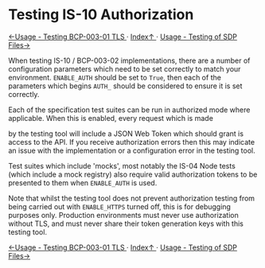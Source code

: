 # Testing IS-10 Authorization

[←Usage - Testing BCP-003-01 TLS ](2.2._Usage_-_Testing_BCP-003-01_TLS.md) · [ Index↑ ](..) · [Usage - Testing of SDP Files→](2.4._Usage_-_Testing_of_SDP_Files.md)

When testing IS-10 / BCP-003-02 implementations, there are a number of configuration parameters which need to be set
correctly to match your environment. `ENABLE_AUTH` should be set to `True`, then each of the parameters which begins
`AUTH_` should be considered to ensure it is set correctly.

Each of the specification test suites can be run in authorized mode where applicable. When this is enabled, every request which is made

by the testing tool will include a JSON Web Token which should grant is access to the API. If you receive authorization
errors then this may indicate an issue with the implementation or a configuration error in the testing tool.

Test suites which include 'mocks', most notably the IS-04 Node tests (which include a mock registry) also require valid
authorization tokens to be presented to them when `ENABLE_AUTH` is used.

Note that whilst the testing tool does not prevent authorization testing from being carried out with `ENABLE_HTTPS`
turned off, this is for debugging purposes only. Production environments must never use authorization without TLS, and
must never share their token generation keys with this testing tool.

[←Usage - Testing BCP-003-01 TLS ](2.2._Usage_-_Testing_BCP-003-01_TLS.md) · [ Index↑ ](..) · [Usage - Testing of SDP Files→](2.4._Usage_-_Testing_of_SDP_Files.md)
